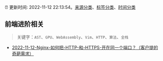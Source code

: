 :alarm_clock: 更新时间: 2022-11-12 22:13:54。[来源分类](../README.md)、[标签分类](../TAGS.md)、[时间分类](../TIMELINE.md)

## 前端进阶相关


> 关键字：`AST`、`GPU`、`WebAssembly`、`Vim`、`HTTP`、`算法`、`全栈`



- [2022-11-12-Nginx-如何把-HTTP-和-HTTPS-开在同一个端口？（客户提的奇葩需求）](https://www.v2ex.com/t/894781) 
